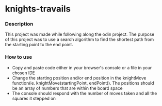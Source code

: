# knights-travails

### Description
This project was made while following along the odin project. The purpose of this project was to use a search algorithm to find the shortest path from the
starting point to the end point.

### How to use
- Copy and paste code either in your browser's console or a file in your chosen IDE
- Change the starting position and/or end position in the knightMove function(ie. knightMove(startingPoint, endPoint)). The positions should be an array of numbers that are within the board space
- The console should respond with the number of moves taken and all the squares it stepped on